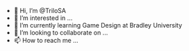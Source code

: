 - 👋 Hi, I’m @TriloSA
- 👀 I’m interested in ...
- 🌱 I’m currently learning Game Design at Bradley University
- 💞️ I’m looking to collaborate on ...
- 📫 How to reach me ...

<!---
TriloSA/TriloSA is a ✨ special ✨ repository because its `README.md` (this file) appears on your GitHub profile.
You can click the Preview link to take a look at your changes.
--->

